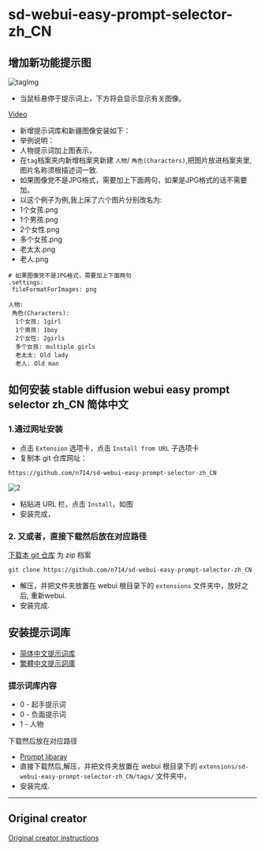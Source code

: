 # sd-webui-easy-prompt-selector-zh_CN

## 增加新功能提示图
![tagImg](https://github.com/n714/sd-webui-easy-prompt-selector-zh_CN/assets/45053630/490b6f3e-c940-4254-b8b4-214fb0ef52ea)
- 当鼠标悬停于提示词上，下方将会显示显示有关图像。

[Video](https://github.com/n714/sd-webui-easy-prompt-selector-zh_CN/assets/45053630/67102b31-84b2-49fa-8dc7-e3cb0d86b552)

- 新增提示词库和新疆图像安装如下：
- 举例说明：
- 人物提示词加上图表示，
- 在`tag`档案夹内新增档案夹新建 `人物`/ `角色(Characters)`,把图片放进档案夹里,图片名称须根描述词一致.
- 如果图像党不是JPG格式，需要加上下面两句，如果是JPG格式的话不需要加。
- 以这个例子为例,我上床了六个图片分别改名为:
- 1个女孩.png
- 1个男孩.png
- 2个女性.png
- 多个女孩.png
- 老太太.png
- 老人.png
  
```
# 如果图像党不是JPG格式，需要加上下面两句
.settings:
 fileFormatForImages: png

人物:
 角色(Characters):
  1个女孩: 1girl
  1个男孩: 1boy
  2个女性: 2girls
  多个女孩: multiple girls
  老太太: Old lady
  老人: Old man 
```
 
## 如何安装 stable diffusion webui easy prompt selector zh_CN 简体中文

  ### 1.通过网址安装
  
  - 点击 `Extension` 选项卡，点击 `Install from URL` 子选项卡
  - 复制本 git 仓库网址：
  ```
https://github.com/n714/sd-webui-easy-prompt-selector-zh_CN
  ```
![2](https://github.com/n714/sd-webui-easy-prompt-selector-zh_CN/assets/45053630/bbd0f896-3d9b-4b93-b76f-6fd1422c758c)
 
  - 粘贴进 URL 栏，点击 `Install`，如图
  - 安装完成，  

  ### 2. 又或者，直接下载然后放在对应路径
  [下载本 git 仓库](https://github.com/n714/sd-web-easy-prompt-selector-cn/archive/refs/heads/main.zip) 为 zip 档案
```
git clone https://github.com/n714/sd-webui-easy-prompt-selector-zh_CN
  ```

  - 解压，并把文件夹放置在 webui 根目录下的 `extensions` 文件夹中，放好之后, 重新webui.
  - 安装完成.

  ## 安装提示词库
- [简体中文提示词库](https://github.com/n714/stable-diffusion-prompt-library-zh_CN)
- [繁體中文提示詞庫](https://github.com/n714/stable-diffusion-prompt-library-zh_TW)

### 提示词库内容
- 0 - 起手提示词 
- 0 - 负面提示词 
- 1 - 人物 
  
下载然后放在对应路径
- [Prompt libaray ](https://github.com/n714/stable-diffusion-prompt-library-zh_CN)
- 直接下载然后,解压，并把文件夹放置在 webui 根目录下的 `extensions/sd-webui-easy-prompt-selector-zh_CN/tags/` 文件夹中，
- 安装完成.

------------------------------------------------------------------------------------------
## Original creator
[Original creator instructions](https://blue-pen5805.fanbox.cc/posts/5306601)
